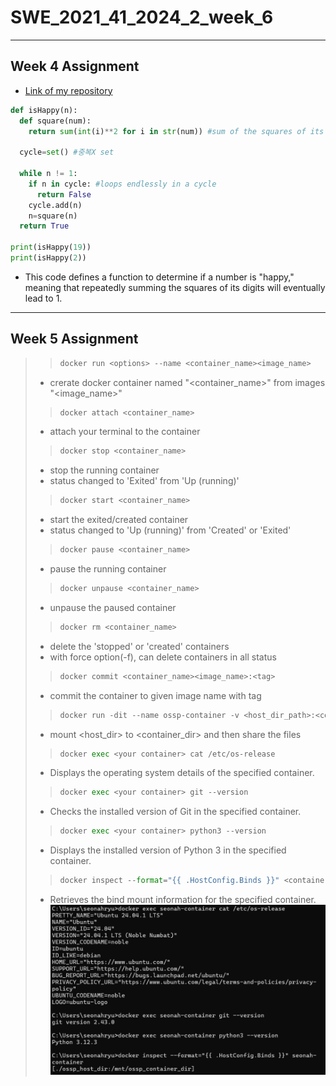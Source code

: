 # SWE_2021_41_2024_2_week_6
---
## Week 4 Assignment
* [Link of my repository](https://github.com/seonahryu/SWE_2021_41_2024_2_week_4)
``` python
def isHappy(n):
  def square(num):
    return sum(int(i)**2 for i in str(num)) #sum of the squares of its digit

  cycle=set() #중복X set

  while n != 1:
    if n in cycle: #loops endlessly in a cycle
      return False
    cycle.add(n)
    n=square(n)
  return True

print(isHappy(19))
print(isHappy(2))
```

* This code defines a function to determine if a number is "happy," meaning that repeatedly summing the squares of its digits will eventually lead to 1.
---
## Week 5 Assignment
>> ``` python
>> docker run <options> --name <container_name><image_name>
>> ```
> * crerate docker container named "<container_name>" from images "<image_name>"
>> ``` python
>> docker attach <container_name>
>> ```
> * attach your terminal to the container
>> ``` python
>> docker stop <container_name>
>> ```
> * stop the running container
> * status changed to 'Exited' from 'Up (running)'
>> ``` python
>> docker start <container_name>
>> ```
> * start the exited/created container
> * status changed to 'Up (running)' from 'Created' or 'Exited'
>> ``` python
>> docker pause <container_name>
>> ```
> * pause the running container
>> ``` python
>> docker unpause <container_name>
>> ```
> * unpause the paused container
>> ``` python
>> docker rm <container_name>
>> ```
> * delete the 'stopped' or 'created' containers
> * with force option(-f), can delete containers in all status
>> ``` python
>> docker commit <container_name><image_name>:<tag>
>> ```
> * commit the container to given image name with tag
>> ``` python
>> docker run -dit --name ossp-container -v <host_dir_path>:<container_dir_path> ossp
>> ```
> * mount <host_dir> to <container_dir> and then share the files
>> ``` python
>> docker exec <your container> cat /etc/os-release
>> ```
> * Displays the operating system details of the specified container.
>> ``` python
>> docker exec <your container> git --version
>> ```
> * Checks the installed version of Git in the specified container.
>> ``` python
>> docker exec <your container> python3 --version
>> ```
> * Displays the installed version of Python 3 in the specified container.
>> ``` python
>> docker inspect --format="{{ .HostConfig.Binds }}" <container_name>
>> ```
> * Retrieves the bind mount information for the specified container.
\
![my output](./2023312822유선아.png)
